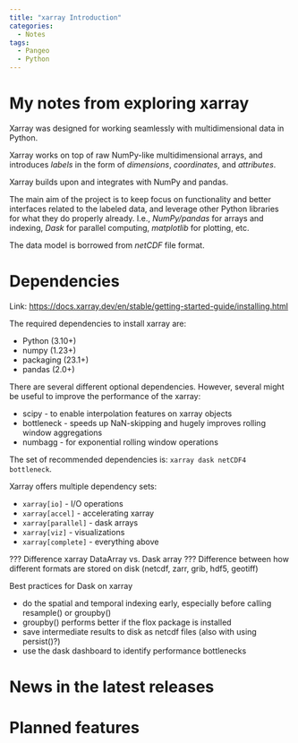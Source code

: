 ```yaml
---
title: "xarray Introduction"
categories:
  - Notes
tags:
  - Pangeo
  - Python
---
```


# My notes from exploring xarray

Xarray was designed for working seamlessly with multidimensional data in Python.

Xarray works on top of raw NumPy-like multidimensional arrays, and introduces _labels_ in the form of 
_dimensions_, _coordinates_, and _attributes_.

Xarray builds upon and integrates with NumPy and pandas.

The main aim of the project is to keep focus on functionality and better interfaces related to the labeled data,
 and leverage other Python libraries for what they do properly already. I.e., _NumPy/pandas_ for arrays and indexing,
_Dask_ for parallel computing, _matplotlib_ for plotting, etc.

The data model is borrowed from _netCDF_ file format.

# Dependencies

Link: https://docs.xarray.dev/en/stable/getting-started-guide/installing.html

The required dependencies to install xarray are:
- Python (3.10+)
- numpy (1.23+)
- packaging (23.1+)
- pandas (2.0+)

There are several different optional dependencies. However, several might be useful to improve the performance
of the xarray:
- scipy - to enable interpolation features on xarray objects
- bottleneck - speeds up NaN-skipping and hugely improves rolling window aggregations
- numbagg - for exponential rolling window operations

The set of recommended dependencies is: `xarray dask netCDF4 bottleneck`.

Xarray offers multiple dependency sets:
- `xarray[io]` - I/O operations
- `xarray[accel]` - accelerating xarray
- `xarray[parallel]` - dask arrays
- `xarray[viz]` - visualizations
- `xarray[complete]` - everything above

??? Difference xarray DataArray vs. Dask array
??? Difference between how different formats are stored on disk (netcdf, zarr, grib, hdf5, geotiff)

Best practices for Dask on xarray
- do the spatial and temporal indexing early, especially before calling resample() or groupby()
- groupby() performs better if the flox package is installed
- save intermediate results to disk as netcdf files (also with using persist()?)
- use the dask dashboard to identify performance bottlenecks

# News in the latest releases

# Planned features